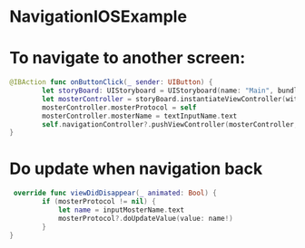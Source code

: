 # NavigationIOSExample

# To navigate to another screen:
```swift
@IBAction func onButtonClick(_ sender: UIButton) {
        let storyBoard: UIStoryboard = UIStoryboard(name: "Main", bundle: nil)
        let mosterController = storyBoard.instantiateViewController(withIdentifier: "mosterController") as! MosterController
        mosterController.mosterProtocol = self
        mosterController.mosterName = textInputName.text
        self.navigationController?.pushViewController(mosterController, animated: true)
}
```

# Do update when navigation back
```swift
 override func viewDidDisappear(_ animated: Bool) {
        if (mosterProtocol != nil) {
            let name = inputMosterName.text
            mosterProtocol?.doUpdateValue(value: name!)
        }
}
```
